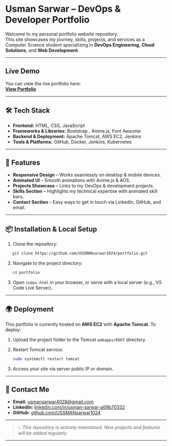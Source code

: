 
#  Usman Sarwar – DevOps & Developer Portfolio

Welcome to my personal portfolio website repository.  
This site showcases my journey, skills, projects, and services as a Computer Science student specializing in **DevOps Engineering**, **Cloud Solutions**, and **Web Development**.

---

## Live Demo
You can view the live portfolio here:  
[**View Portfolio**](http://16.16.185.2:9090/)  

---

##  🛠 Tech Stack
- **Frontend:** HTML, CSS, JavaScript
- **Frameworks & Libraries:** Bootstrap , Anime.js, Font Awsome
- **Backend & Deployment:** Apache Tomcat, AWS EC2, Jenkins
- **Tools & Platforms:** GitHub, Docker, Jenkins, Kubernetes

---

## 📂 Features
- **Responsive Design** – Works seamlessly on desktop & mobile devices.
- **Animated UI** – Smooth animations with Anime.js & AOS.
- **Projects Showcase** – Links to my DevOps & development projects.
- **Skills Section** – Highlights my technical expertise with animated skill bars.
- **Contact Section** – Easy ways to get in touch via LinkedIn, GitHub, and email.

---

## 📦 Installation & Local Setup
1. Clone the repository:
```bash
   git clone https://github.com/USSMANsarwar1024/portfolio.git
```

2. Navigate to the project directory:

```bash
   cd portfolio
```
3. Open `index.html` in your browser, or serve with a local server (e.g., VS Code Live Server).

---

## 🌍 Deployment

This portfolio is currently hosted on **AWS EC2** with **Apache Tomcat**.
To deploy:

1. Upload the project folder to the Tomcat `webapps/ROOT` directory.
2. Restart Tomcat service:

   ```bash
   sudo systemctl restart tomcat
   ```
3. Access your site via server public IP or domain.

---

## 📧 Contact Me

* **Email:** [usmansarwar4028@gmail.com](mailto:usmansarwar4028@gmail.com)
* **LinkedIn:** [linkedin.com/in/usman-sarwar-a69b70332](https://www.linkedin.com/in/usman-sarwar-a69b70332)
* **GitHub:** [github.com/USSMANsarwar1024](https://github.com/USSMANsarwar1024)

---

> 💡 *This repository is actively maintained. New projects and features will be added regularly.*

---


